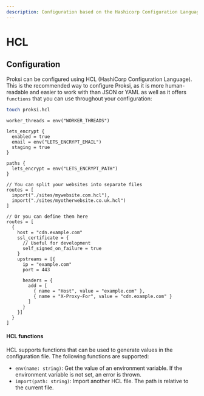 ```yaml
---
description: Configuration based on the Hashicorp Configuration Language
---
```


# HCL

## Configuration 

Proksi can be configured using HCL (HashiCorp Configuration Language). This is the recommended way to configure Proksi, as it is more human-readable and easier to work with than JSON or YAML as well as it offers `functions` that you can use throughout your configuration:

```bash
touch proksi.hcl
```

```hcl
worker_threads = env("WORKER_THREADS")

lets_encrypt {
  enabled = true
  email = env("LETS_ENCRYPT_EMAIL")
  staging = true
}

paths {
  lets_encrypt = env("LETS_ENCRYPT_PATH")
}

// You can split your websites into separate files
routes = [
  import("./sites/mywebsite.com.hcl"),
  import("./sites/myotherwebsite.co.uk.hcl")
]

// Or you can define them here
routes = [
  {
    host = "cdn.example.com"
    ssl_certificate = {
      // Useful for development
      self_signed_on_failure = true
    }
    upstreams = [{
      ip = "example.com"
      port = 443

      headers = {
        add = [
          { name = "Host", value = "example.com" },
          { name = "X-Proxy-For", value = "cdn.example.com" }
        ]
      }
    }]
  }
]
```

#### HCL functions

HCL supports functions that can be used to generate values in the configuration file. The following functions are supported:

- `env(name: string)`: Get the value of an environment variable. If the environment variable is not set, an error is thrown.
- `import(path: string)`: Import another HCL file. The path is relative to the current file.

